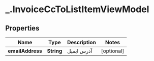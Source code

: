 # _.InvoiceCcToListItemViewModel

## Properties
Name | Type | Description | Notes
------------ | ------------- | ------------- | -------------
**emailAddress** | **String** | آدرس ایمیل | [optional] 


